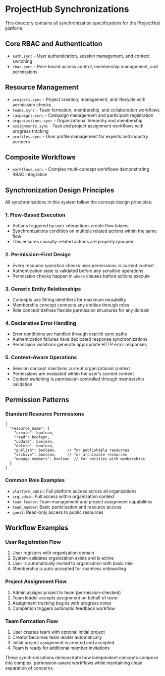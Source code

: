 # ProjectHub Synchronizations

This directory contains all synchronization specifications for the ProjectHub platform.

## Core RBAC and Authentication
- `auth.sync` - User authentication, session management, and context switching
- `rbac.sync` - Role-based access control, membership management, and permissions

## Resource Management
- `projects.sync` - Project creation, management, and lifecycle with permission checks
- `teams.sync` - Team formation, membership, and collaboration workflows
- `campaigns.sync` - Campaign management and participant registration
- `organizations.sync` - Organizational hierarchy and membership
- `assignments.sync` - Task and project assignment workflows with progress tracking
- `profiles.sync` - User profile management for experts and industry partners

## Composite Workflows
- `workflows.sync` - Complex multi-concept workflows demonstrating RBAC integration

## Synchronization Design Principles

All synchronizations in this system follow the concept design principles:

### 1. Flow-Based Execution
- Actions triggered by user interactions create flow tokens
- Synchronizations condition on multiple related actions within the same flow
- This ensures causally-related actions are properly grouped

### 2. Permission-First Design
- Every resource operation checks user permissions in current context
- Authentication state is validated before any sensitive operations
- Permission checks happen in `where` clauses before actions execute

### 3. Generic Entity Relationships
- Concepts use String identifiers for maximum reusability
- Membership concept connects any entities through roles
- Role concept defines flexible permission structures for any domain

### 4. Declarative Error Handling
- Error conditions are handled through explicit sync paths
- Authentication failures have dedicated response synchronizations
- Permission violations generate appropriate HTTP error responses

### 5. Context-Aware Operations
- Session concept maintains current organizational context
- Permissions are evaluated within the user's current context
- Context switching is permission-controlled through membership validation

## Permission Patterns

### Standard Resource Permissions
```
{
  "resource_name": {
    "create": boolean,
    "read": boolean,
    "update": boolean,
    "delete": boolean,
    "publish": boolean,     // for publishable resources
    "archive": boolean,     // for archivable resources
    "manage_members": boolean  // for entities with memberships
  }
}
```

### Common Role Examples
- `platform_admin`: Full platform access across all organizations
- `org_admin`: Full access within organization context
- `team_leader`: Team management and project assignment capabilities
- `team_member`: Basic participation and resource access
- `guest`: Read-only access to public resources

## Workflow Examples

### User Registration Flow
1. User registers with organization domain
2. System validates organization exists and is active
3. User is automatically invited to organization with basic role
4. Membership is auto-accepted for seamless onboarding

### Project Assignment Flow
1. Admin assigns project to team (permission-checked)
2. Team leader accepts assignment on behalf of team
3. Assignment tracking begins with progress notes
4. Completion triggers automatic feedback workflow

### Team Formation Flow
1. User creates team with optional initial project
2. Creator becomes team leader automatically
3. Initial project assignment is created and accepted
4. Team is ready for additional member invitations

These synchronizations demonstrate how independent concepts compose into complex, permission-aware workflows while maintaining clean separation of concerns.











